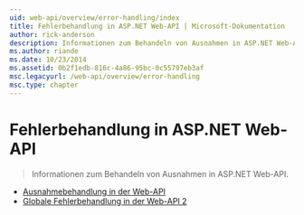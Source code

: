 ```yaml
---
uid: web-api/overview/error-handling/index
title: Fehlerbehandlung in ASP.NET Web-API | Microsoft-Dokumentation
author: rick-anderson
description: Informationen zum Behandeln von Ausnahmen in ASP.NET Web-API.
ms.author: riande
ms.date: 10/23/2014
ms.assetid: 0b2f1edb-816c-4a86-95bc-0c55797eb3af
msc.legacyurl: /web-api/overview/error-handling
msc.type: chapter
---
```

<a name="error-handling-in-aspnet-web-api"></a>Fehlerbehandlung in ASP.NET Web-API
====================
> Informationen zum Behandeln von Ausnahmen in ASP.NET Web-API.


- [Ausnahmebehandlung in der Web-API](exception-handling.md)
- [Globale Fehlerbehandlung in der Web-API 2](web-api-global-error-handling.md)
